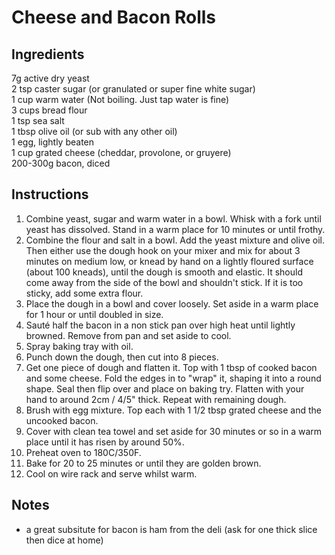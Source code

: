 # Cheese and Bacon Rolls

## Ingredients

7g active dry yeast  
2 tsp caster sugar (or granulated or super fine white sugar)  
1 cup warm water (Not boiling. Just tap water is fine)  
3 cups bread flour  
1 tsp sea salt  
1 tbsp olive oil (or sub with any other oil)  
1 egg, lightly beaten  
1 cup grated cheese (cheddar, provolone, or gruyere)  
200-300g bacon, diced 

## Instructions
1. Combine yeast, sugar and warm water in a bowl. Whisk with a fork until yeast has dissolved. Stand in a warm place for 10 minutes or until frothy.
1. Combine the flour and salt in a bowl. Add the yeast mixture and olive oil. Then either use the dough hook on your mixer and mix for about 3 minutes on medium low, or knead by hand on a lightly floured surface (about 100 kneads), until the dough is smooth and elastic. It should come away from the side of the bowl and shouldn't stick. If it is too sticky, add some extra flour.
1. Place the dough in a bowl and cover loosely. Set aside in a warm place for 1 hour or until doubled in size.
1. Sauté half the bacon in a non stick pan over high heat until lightly browned. Remove from pan and set aside to cool.
1. Spray baking tray with oil.
1. Punch down the dough, then cut into 8 pieces.
1. Get one piece of dough and flatten it. Top with 1 tbsp of cooked bacon and some cheese. Fold the edges in to "wrap" it, shaping it into a round shape. Seal then flip over and place on baking try. Flatten with your hand to around 2cm / 4/5" thick. Repeat with remaining dough.
1. Brush with egg mixture. Top each with 1 1/2 tbsp grated cheese and the uncooked bacon.
1. Cover with clean tea towel and set aside for 30 minutes or so in a warm place until it has risen by around 50%.
1. Preheat oven to 180C/350F.
1. Bake for 20 to 25 minutes or until they are golden brown. 
1. Cool on wire rack and serve whilst warm.

## Notes
* a great subsitute for bacon is ham from the deli (ask for one thick slice then dice at home)

